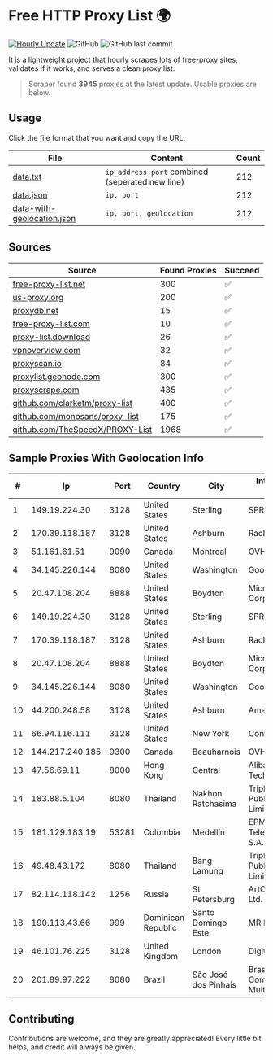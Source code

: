 
# Free HTTP Proxy List 🌍

[![Hourly Update](https://github.com/mertguvencli/http-proxy-list/actions/workflows/main.yml/badge.svg?branch=main)](https://github.com/mertguvencli/http-proxy-list/actions/workflows/main.yml)
![GitHub](https://img.shields.io/github/license/mertguvencli/http-proxy-list)
![GitHub last commit](https://img.shields.io/github/last-commit/mertguvencli/http-proxy-list)

It is a lightweight project that hourly scrapes lots of free-proxy sites, validates if it works, and serves a clean proxy list.


> Scraper found **3945** proxies at the latest update. Usable proxies are below.

## Usage

Click the file format that you want and copy the URL.


|File|Content|Count|
|----|-------|-----|
|[data.txt](https://raw.githubusercontent.com/mertguvencli/http-proxy-list/main/proxy-list/data.txt)|`ip_address:port` combined (seperated new line)|212|
|[data.json](https://raw.githubusercontent.com/mertguvencli/http-proxy-list/main/proxy-list/data.json)|`ip, port`|212|
|[data-with-geolocation.json](https://raw.githubusercontent.com/mertguvencli/http-proxy-list/main/proxy-list/data-with-geolocation.json)|`ip, port, geolocation`|212|

## Sources

|Source|Found Proxies|Succeed|
|------|-------------|-------|
|[free-proxy-list.net](https://free-proxy-list.net)|300|✅|
|[us-proxy.org](https://www.us-proxy.org)|200|✅|
|[proxydb.net](http://proxydb.net)|15|✅|
|[free-proxy-list.com](https://free-proxy-list.com/?page=&port=&type%5B%5D=http&type%5B%5D=https&up_time=0&search=Search)|10|✅|
|[proxy-list.download](https://www.proxy-list.download/HTTP)|26|✅|
|[vpnoverview.com](https://vpnoverview.com/privacy/anonymous-browsing/free-proxy-servers)|32|✅|
|[proxyscan.io](https://www.proxyscan.io)|84|✅|
|[proxylist.geonode.com](https://proxylist.geonode.com/api/proxy-list?limit=300&page=1&sort_by=lastChecked&sort_type=desc&protocols=http,https)|300|✅|
|[proxyscrape.com](https://api.proxyscrape.com/v2/?request=displayproxies&protocol=http&timeout=10000&country=all&ssl=all&anonymity=all)|435|✅|
|[github.com/clarketm/proxy-list](https://raw.githubusercontent.com/clarketm/proxy-list/master/proxy-list-raw.txt)|400|✅|
|[github.com/monosans/proxy-list](https://raw.githubusercontent.com/monosans/proxy-list/main/proxies/http.txt)|175|✅|
|[github.com/TheSpeedX/PROXY-List](https://raw.githubusercontent.com/TheSpeedX/PROXY-List/master/http.txt)|1968|✅|


## Sample Proxies With Geolocation Info

|#|Ip|Port|Country|City|Internet Service Provider|
|-|--|----|-------|----|-------------------------|
|1|149.19.224.30|3128|United States|Sterling|SPRINT|
|2|170.39.118.187|3128|United States|Ashburn|Rackdog, LLC|
|3|51.161.61.51|9090|Canada|Montreal|OVH Hosting|
|4|34.145.226.144|8080|United States|Washington|Google LLC|
|5|20.47.108.204|8888|United States|Boydton|Microsoft Corporation|
|6|149.19.224.30|3128|United States|Sterling|SPRINT|
|7|170.39.118.187|3128|United States|Ashburn|Rackdog, LLC|
|8|20.47.108.204|8888|United States|Boydton|Microsoft Corporation|
|9|34.145.226.144|8080|United States|Washington|Google LLC|
|10|44.200.248.58|3128|United States|Ashburn|Amazon.com|
|11|66.94.116.111|3128|United States|New York|Contabo Inc.|
|12|144.217.240.185|9300|Canada|Beauharnois|OVH SAS|
|13|47.56.69.11|8000|Hong Kong|Central|Alibaba (US) Technology Co., Ltd.|
|14|183.88.5.104|8080|Thailand|Nakhon Ratchasima|Triple T Broadband Public Company Limited|
|15|181.129.183.19|53281|Colombia|Medellín|EPM Telecomunicaciones S.A. E.S.P.|
|16|49.48.43.172|8080|Thailand|Bang Lamung|Triple T Broadband Public Company Limited|
|17|82.114.118.142|1256|Russia|St Petersburg|ArtCommunications Ltd.|
|18|190.113.43.66|999|Dominican Republic|Santo Domingo Este|MR Networking, SRL|
|19|46.101.76.225|3128|United Kingdom|London|DigitalOcean|
|20|201.89.97.222|8080|Brazil|São José dos Pinhais|Brasil Telecom Comunicacao Multimidia S.A|



## Contributing

Contributions are welcome, and they are greatly appreciated! Every
little bit helps, and credit will always be given.

